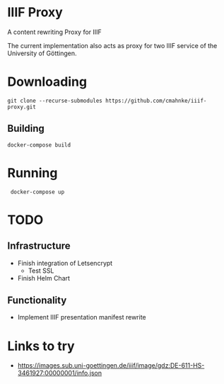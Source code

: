 IIIF Proxy
==========

A content rewriting Proxy for IIIF

The current implementation also acts as proxy for two IIIF service of the University of Göttingen.

# Downloading

```
git clone --recurse-submodules https://github.com/cmahnke/iiif-proxy.git
```

## Building

```
docker-compose build
```


# Running

```
 docker-compose up
```


# TODO

## Infrastructure

  * Finish integration of Letsencrypt
    * Test SSL
  * Finish Helm Chart

## Functionality
  * Implement IIIF presentation manifest rewrite


# Links to try

* https://images.sub.uni-goettingen.de/iiif/image/gdz:DE-611-HS-3461927:00000001/info.json

